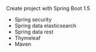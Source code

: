 Create project with Spring Boot 1.5

* Spring security
* Spring data elasticsearch
* Spring data rest
* Thymeleaf
* Maven
